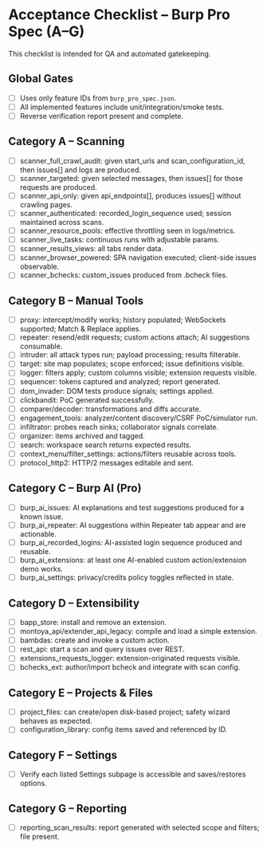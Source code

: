 # Acceptance Checklist – Burp Pro Spec (A–G)

This checklist is intended for QA and automated gatekeeping.

## Global Gates
- [ ] Uses only feature IDs from `burp_pro_spec.json`.
- [ ] All implemented features include unit/integration/smoke tests.
- [ ] Reverse verification report present and complete.

## Category A – Scanning
- [ ] scanner_full_crawl_audit: given start_urls and scan_configuration_id, then issues[] and logs are produced.
- [ ] scanner_targeted: given selected messages, then issues[] for those requests are produced.
- [ ] scanner_api_only: given api_endpoints[], produces issues[] without crawling pages.
- [ ] scanner_authenticated: recorded_login_sequence used; session maintained across scans.
- [ ] scanner_resource_pools: effective throttling seen in logs/metrics.
- [ ] scanner_live_tasks: continuous runs with adjustable params.
- [ ] scanner_results_views: all tabs render data.
- [ ] scanner_browser_powered: SPA navigation executed; client-side issues observable.
- [ ] scanner_bchecks: custom_issues produced from .bcheck files.

## Category B – Manual Tools
- [ ] proxy: intercept/modify works; history populated; WebSockets supported; Match & Replace applies.
- [ ] repeater: resend/edit requests; custom actions attach; AI suggestions consumable.
- [ ] intruder: all attack types run; payload processing; results filterable.
- [ ] target: site map populates; scope enforced; issue definitions visible.
- [ ] logger: filters apply; custom columns visible; extension requests visible.
- [ ] sequencer: tokens captured and analyzed; report generated.
- [ ] dom_invader: DOM tests produce signals; settings applied.
- [ ] clickbandit: PoC generated successfully.
- [ ] comparer/decoder: transformations and diffs accurate.
- [ ] engagement_tools: analyzer/content discovery/CSRF PoC/simulator run.
- [ ] infiltrator: probes reach sinks; collaborator signals correlate.
- [ ] organizer: items archived and tagged.
- [ ] search: workspace search returns expected results.
- [ ] context_menu/filter_settings: actions/filters reusable across tools.
- [ ] protocol_http2: HTTP/2 messages editable and sent.

## Category C – Burp AI (Pro)
- [ ] burp_ai_issues: AI explanations and test suggestions produced for a known issue.
- [ ] burp_ai_repeater: AI suggestions within Repeater tab appear and are actionable.
- [ ] burp_ai_recorded_logins: AI-assisted login sequence produced and reusable.
- [ ] burp_ai_extensions: at least one AI-enabled custom action/extension demo works.
- [ ] burp_ai_settings: privacy/credits policy toggles reflected in state.

## Category D – Extensibility
- [ ] bapp_store: install and remove an extension.
- [ ] montoya_api/extender_api_legacy: compile and load a simple extension.
- [ ] bambdas: create and invoke a custom action.
- [ ] rest_api: start a scan and query issues over REST.
- [ ] extensions_requests_logger: extension-originated requests visible.
- [ ] bchecks_ext: author/import bcheck and integrate with scan config.

## Category E – Projects & Files
- [ ] project_files: can create/open disk-based project; safety wizard behaves as expected.
- [ ] configuration_library: config items saved and referenced by ID.

## Category F – Settings
- [ ] Verify each listed Settings subpage is accessible and saves/restores options.

## Category G – Reporting
- [ ] reporting_scan_results: report generated with selected scope and filters; file present.
